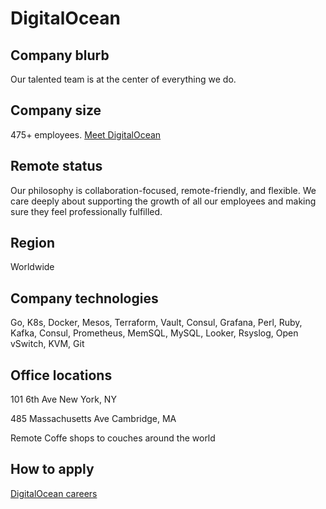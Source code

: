 # DigitalOcean

## Company blurb

Our talented team is at the center of everything we do.

## Company size

475+ employees. [Meet DigitalOcean](https://www.digitalocean.com/company/about/)

## Remote status

Our philosophy is collaboration-focused, remote-friendly, and flexible. We care deeply about supporting the growth of all our employees and making sure they feel professionally fulfilled.

## Region

Worldwide

## Company technologies

Go, K8s, Docker, Mesos, Terraform, Vault, Consul, Grafana, Perl, Ruby, Kafka, Consul, Prometheus, MemSQL, MySQL, Looker, Rsyslog, Open vSwitch, KVM, Git

## Office locations

101 6th Ave
New York, NY

485 Massachusetts Ave
Cambridge, MA

Remote
Coffe shops to couches around the world

## How to apply

[DigitalOcean careers](https://www.digitalocean.com/company/careers/)
